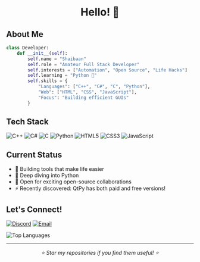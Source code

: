 <div align="center">
  
# Hello! 👋

</div>

## About Me

```python
class Developer:
    def __init__(self):
        self.name = "Shaibaan"
        self.role = "Amateur Full Stack Developer"
        self.interests = ["Automation", "Open Source", "Life Hacks"]
        self.learning = "Python 🐍"
        self.skills = {
            "Languages": ["C++", "C#", "C", "Python"],
            "Web": ["HTML", "CSS", "JavaScript"],
            "Focus": "Building efficient GUIs"
        }
```

## Tech Stack

<div align="left">

![C++](https://img.shields.io/badge/C++-%2300599C.svg?style=for-the-badge&logo=c%2B%2B&logoColor=white)
![C#](https://img.shields.io/badge/C%23-%23239120.svg?style=for-the-badge&logo=c-sharp&logoColor=white)
![C](https://img.shields.io/badge/C-%2300599C.svg?style=for-the-badge&logo=c&logoColor=white)
![Python](https://img.shields.io/badge/Python-%233776AB.svg?style=for-the-badge&logo=python&logoColor=white)
![HTML5](https://img.shields.io/badge/HTML5-%23E34F26.svg?style=for-the-badge&logo=html5&logoColor=white)
![CSS3](https://img.shields.io/badge/CSS3-%231572B6.svg?style=for-the-badge&logo=css3&logoColor=white)
![JavaScript](https://img.shields.io/badge/JavaScript-%23F7DF1E.svg?style=for-the-badge&logo=javascript&logoColor=black)

</div>

## Current Status

- 👀 Building tools that make life easier
- 🌱 Deep diving into Python
- 💞️ Open for exciting open-source collaborations
- ⚡ Recently discovered: QtPy has both paid and free versions!

## Let's Connect!

<div align="left">

[![Discord](https://img.shields.io/badge/Discord-%237289DA.svg?logo=discord&logoColor=white)](https://discord.com/users/shyy.xyz)
[![Email](https://img.shields.io/badge/Email-D14836?logo=gmail&logoColor=white)](mailto:tvs07340@gmail.com)

</div>

![Top Languages](https://github-readme-stats.vercel.app/api/top-langs/?username=shybruh&layout=compact&theme=blue_navy)

---

<div align="center">
  <i>⭐ Star my repositories if you find them useful! ⭐</i>
</div>
